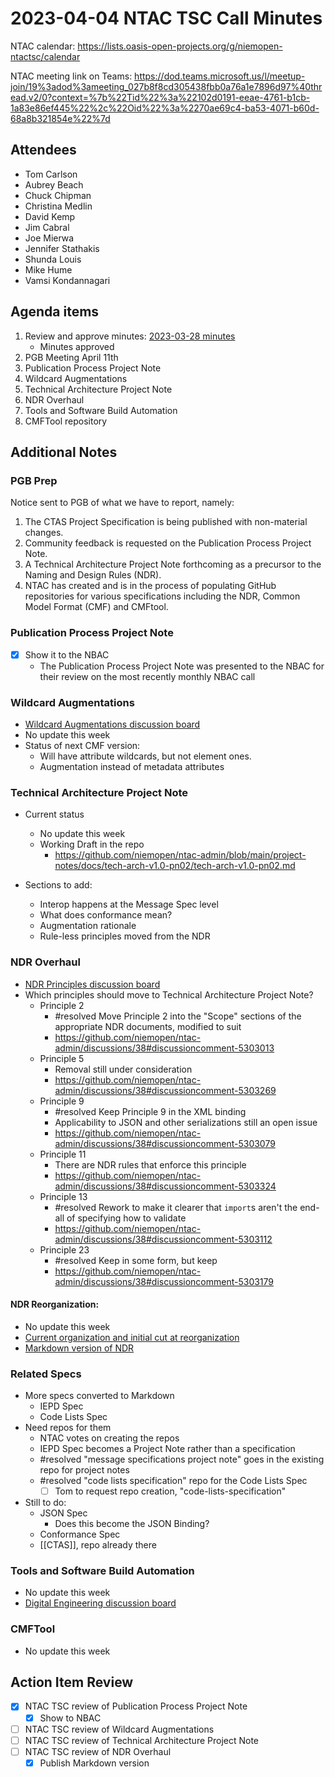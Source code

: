 # 2023-04-04 NTAC TSC Call Minutes

NTAC calendar: https://lists.oasis-open-projects.org/g/niemopen-ntactsc/calendar

NTAC meeting link on Teams: https://dod.teams.microsoft.us/l/meetup-join/19%3adod%3ameeting_027b8f8cd305438fbb0a76a1e7896d97%40thread.v2/0?context=%7b%22Tid%22%3a%22102d0191-eeae-4761-b1cb-1a83e86ef445%22%2c%22Oid%22%3a%2270ae69c4-ba53-4071-b60d-68a8b321854e%22%7d

## Attendees

- Tom Carlson
- Aubrey Beach
- Chuck Chipman
- Christina Medlin
- David Kemp
- Jim Cabral
- Joe Mierwa
- Jennifer Stathakis
- Shunda Louis
- Mike Hume
- Vamsi Kondannagari

## Agenda items

1. Review and approve minutes: [2023-03-28 minutes](2023-03-28-minutes.md)
	- Minutes approved
2. PGB Meeting April 11th
3. Publication Process Project Note
4. Wildcard Augmentations
5. Technical Architecture Project Note
6. NDR Overhaul
7. Tools and Software Build Automation
8. CMFTool repository

## Additional Notes

### PGB Prep

Notice sent to PGB of what we have to report, namely:

1. The CTAS Project Specification is being published with non-material changes.
2. Community feedback is requested on the Publication Process Project Note.
3. A Technical Architecture Project Note forthcoming as a precursor to the Naming and Design Rules (NDR).
4. NTAC has created and is in the process of populating GitHub repositories for various specifications including the NDR, Common Model Format (CMF) and CMFtool.

### Publication Process Project Note

- [X] Show it to the NBAC
	- The Publication Process Project Note was presented to the NBAC for their review on the most recently monthly NBAC call

### Wildcard Augmentations

- [Wildcard Augmentations discussion board](https://github.com/niemopen/ntac-admin/discussions/32)
- No update this week
- Status of next CMF version:
	- Will have attribute wildcards, but not element ones.
	- Augmentation instead of metadata attributes

### Technical Architecture Project Note

- Current status
	- No update this week
	- Working Draft in the repo
		- https://github.com/niemopen/ntac-admin/blob/main/project-notes/docs/tech-arch-v1.0-pn02/tech-arch-v1.0-pn02.md

- Sections to add:
	- Interop happens at the Message Spec level
	- What does conformance mean?
	- Augmentation rationale
	- Rule-less principles moved from the NDR

### NDR Overhaul

- [NDR Principles discussion board](https://github.com/niemopen/ntac-admin/discussions/38)
- Which principles should move to Technical Architecture Project Note?
	- Principle 2
		- #resolved Move Principle 2 into the "Scope" sections of the appropriate NDR documents, modified to suit
		- https://github.com/niemopen/ntac-admin/discussions/38#discussioncomment-5303013
	- Principle 5
		- Removal still under consideration
		- https://github.com/niemopen/ntac-admin/discussions/38#discussioncomment-5303269
	- Principle 9
		- #resolved Keep Principle 9 in the XML binding
		- Applicability to JSON and other serializations still an open issue
		- https://github.com/niemopen/ntac-admin/discussions/38#discussioncomment-5303079
	- Principle 11
		- There are NDR rules that enforce this principle
		- https://github.com/niemopen/ntac-admin/discussions/38#discussioncomment-5303324
	- Principle 13
		- #resolved Rework to make it clearer that `import`s aren't the end-all of specifying how to validate
		- https://github.com/niemopen/ntac-admin/discussions/38#discussioncomment-5303112
	- Principle 23
		- #resolved Keep in some form, but keep
		- https://github.com/niemopen/ntac-admin/discussions/38#discussioncomment-5303179

#### NDR Reorganization:

- No update this week
- [Current organization and initial cut at reorganization](https://github.com/niemopen/ntac-admin/discussions/42)
- [Markdown version of NDR](https://github.com/niemopen/niem-naming-design-rules/blob/dev/niem-ndr.md)

### Related Specs

- More specs converted to Markdown
	- IEPD Spec
	- Code Lists Spec
- Need repos for them
	- NTAC votes on creating the repos
	- IEPD Spec becomes a Project Note rather than a specification
	- #resolved  "message specifications project note" goes in the existing repo for project notes
	- #resolved  "code lists specification" repo for the Code Lists Spec
		- [ ] Tom to request repo creation, "code-lists-specification"
- Still to do:
	- JSON Spec
		- Does this become the JSON Binding?
	- Conformance Spec
	- [[CTAS]], repo already there

### Tools and Software Build Automation

- No update this week
- [Digital Engineering discussion board](https://github.com/niemopen/ntac-admin/discussions/41)

### CMFTool

- No update this week

## Action Item Review

- [X] NTAC TSC review of Publication Process Project Note
	- [X] Show to NBAC
- [ ] NTAC TSC review of Wildcard Augmentations
- [ ] NTAC TSC review of Technical Architecture Project Note
- [ ] NTAC TSC review of NDR Overhaul
	- [X] Publish Markdown version
